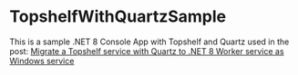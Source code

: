 # TopshelfWithQuartzSample

This is a sample .NET 8 Console App with Topshelf and Quartz used in the post: [Migrate a Topshelf service with Quartz to .NET 8 Worker service as Windows service](https://sam-lau.com/migrate-a-topshelf-service-with-quartz-to-net-8-worker-service-as-windows-service/)
